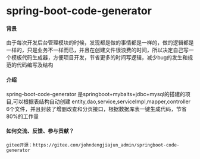 # spring-boot-code-generator

#### 背景
由于每次开发后台管理模块的时候，发现都是做的事情都是一样的，做的逻辑都是一样的，只是业务不一样而已，并且在创建文件很浪费的时间，所以决定自己写一个模板代码生成器，方便项目开发，节省更多的时间写逻辑，减少bug的发生和规范的代码编写及结构

#### 介绍
spring-boot-code-generator 是springboot+mybaits+jdbc+mysql的搭建的项目,可以根据表结构自动创建 entity,dao,service,serviceImpl,mapper,controller 6个文件，并且封装了增删改查和分页接口，根据数据库表一键生成代码，节省80%的工作量

#### 如何交流、反馈、参与贡献？
    gitee开源：https://gitee.com/johndengjiajun_admin/springboot-code-generator
    


